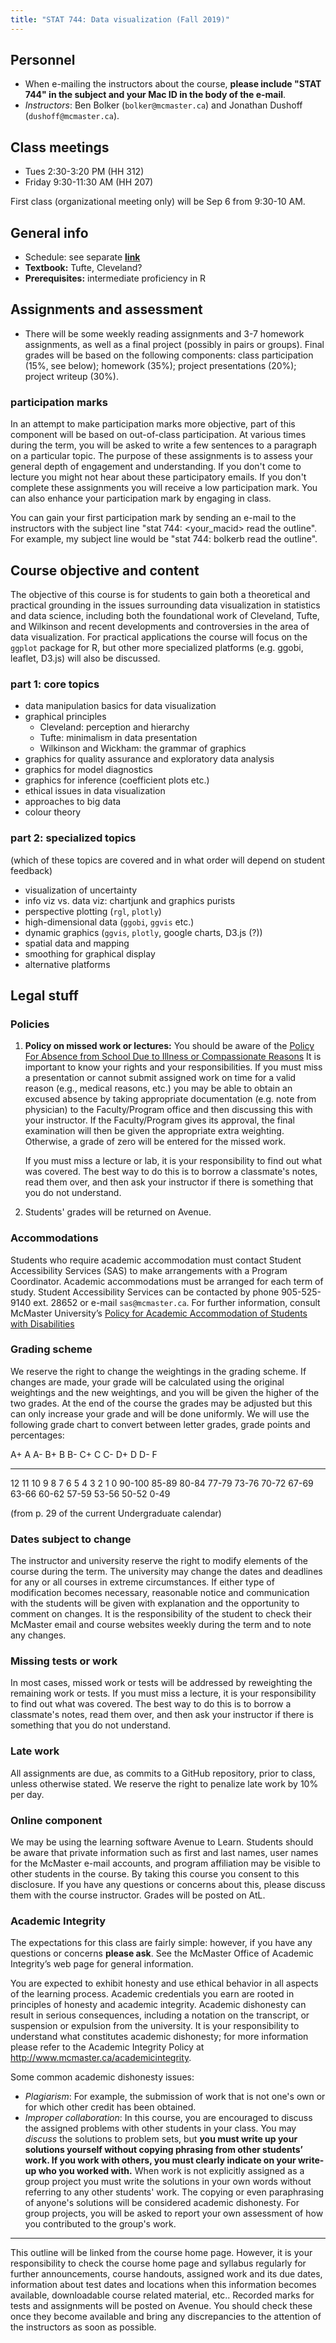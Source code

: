 ```yaml
---
title: "STAT 744: Data visualization (Fall 2019)"
---
```


## Personnel

- When e-mailing the instructors about the course, **please include "STAT 744" in the subject and your Mac ID in the body of the e-mail**.
- *Instructors*: Ben Bolker (`bolker@mcmaster.ca`) and Jonathan Dushoff (`dushoff@mcmaster.ca`). 

## Class meetings

- Tues 2:30-3:20 PM (HH 312)
- Friday 9:30-11:30 AM (HH 207)

First class (organizational meeting only) will be Sep 6 from 9:30-10 AM.

## General info

- Schedule: see separate [**link** ](./sched.html)
- **Textbook:** Tufte, Cleveland?
- **Prerequisites:** intermediate proficiency in R

## Assignments and assessment

- There will be some weekly reading assignments and 3-7 homework assignments, as well as a final project (possibly in pairs or groups). Final grades will be based on the following components: class participation (15%, see below); homework (35%); project presentations (20%); project writeup (30%).

### participation marks

In an attempt to make participation marks more objective, part of this component will be based on out-of-class participation. At various times during the term, you will be asked to write a few sentences to a paragraph on a particular topic. The purpose of these assignments is to assess your general depth of engagement and understanding. If you don't come to lecture you might not hear about these participatory emails. If you don't complete these assignments you will receive a low participation mark. You can also enhance your participation mark by engaging in class.

You can gain your first participation mark by sending an e-mail to the instructors with the subject line "stat 744: <your_macid> read the outline". For example, my subject line would be "stat 744: bolkerb read the outline".


## Course objective and content

The objective of this course is for students to gain both a theoretical
and practical grounding in the issues surrounding data visualization in
statistics and data science, including both the foundational work of
Cleveland, Tufte, and Wilkinson and recent developments and controversies
in the area of data visualization. For practical applications the course
will focus on the `ggplot` package for R, but other more specialized
platforms (e.g. ggobi, leaflet, D3.js) will also be discussed.

### part 1: core topics

- data manipulation basics for data visualization
- graphical principles
     - Cleveland: perception and hierarchy
     - Tufte: minimalism in data presentation
     - Wilkinson and Wickham: the grammar of graphics
- graphics for quality assurance and exploratory data analysis
- graphics for model diagnostics
- graphics for inference (coefficient plots etc.)
- ethical issues in data visualization
- approaches to big data
- colour theory

### part 2: specialized topics

(which of these topics are covered and in what order will depend on student feedback)

- visualization of uncertainty
- info viz vs. data viz: chartjunk and graphics purists
- perspective plotting (`rgl`, `plotly`)
- high-dimensional data (`ggobi`, `ggvis` etc.)
- dynamic graphics (`ggvis`, `plotly`, google charts, D3.js (?))
- spatial data and mapping
- smoothing for graphical display
- alternative platforms

## Legal stuff

### Policies

1.  **Policy on missed work or lectures:** You should be aware of the
    [Policy For Absence from School Due to Illness or Compassionate Reasons](http://academiccalendars.romcmaster.ca/content.php?catoid=7&navoid=559#Requests_for_Relief_for_Missed_Academic_Term_Work)
    It is important to know your rights and your responsibilities. If
    you must miss a presentation or cannot submit assigned work on
    time for a valid reason (e.g., medical reasons, etc.) you may be
    able to obtain an excused absence by taking appropriate
    documentation (e.g.  note from physician) to the Faculty/Program
    office and then discussing this with your instructor. If the
    Faculty/Program gives its approval, the final examination will
    then be given the appropriate extra weighting. Otherwise, a grade
    of zero will be entered for the missed work.

    If you must miss a lecture or lab, it is your responsibility to find out
    what was covered. The best way to do this is to borrow a classmate's
    notes, read them over, and then ask your instructor if there is
    something that you do not understand.

2.  Students' grades will be returned on Avenue.

### Accommodations

Students who require academic accommodation must contact Student Accessibility Services (SAS) to make arrangements with a Program Coordinator. Academic accommodations must be arranged for each term of study. Student Accessibility Services can be contacted by phone 905-525-9140 ext. 28652 or e-mail `sas@mcmaster.ca`. For further information, consult McMaster University’s [Policy for Academic Accommodation of Students with Disabilities](http://www.mcmaster.ca/policy/Students-AcademicStudies/AcademicAccommodation-StudentsWithDisabilities.pdf)

### Grading scheme

We reserve the right to change the weightings in the grading scheme. If changes are made, your grade will be calculated using the original weightings and the new weightings, and you will be given the higher of the two grades. At the end of the course the grades may be adjusted but this can only increase your grade and will be done uniformly. We will use the following grade chart to convert between letter grades, grade points and percentages:

A+     A     A-     B+    B 	B- 	  C+    C 	  C-    D+ 	  D     D-    F
---    ---   ---    ---   ---   ---   ---   ---   ---   ---   ---   ---   ---
12     11 	 10 	9 	  8 	7 	  6     5     4 	3 	  2 	1 	  0
90-100 85-89 80-84  77-79 73-76 70-72 67-69 63-66 60-62 57-59 53-56 50-52 0-49

(from p. 29 of the current Undergraduate calendar)

### Dates subject to change

The instructor and university reserve the right to modify elements of the course during the term. The university may change the dates and deadlines for any or all courses in extreme circumstances. If either type of modification becomes necessary, reasonable notice and communication with the students will be given with explanation and the opportunity to comment on changes. It is the responsibility of the student to check their McMaster email and course websites weekly during the term and to note any changes.

### Missing tests or work

In most cases, missed work or tests will be addressed by reweighting the remaining work or tests. If you must miss a lecture, it is your responsibility to find out what was covered. The best way to do this is to borrow a classmate's notes, read them over, and then ask your instructor if there is something that you do not understand.

### Late work

All assignments are due, as commits to a GitHub repository, prior to class, unless otherwise stated. We reserve the right to penalize late work by 10% per day.

### Online component

We may be using the learning software Avenue to Learn.  Students should be aware that private information such as first and last names, user names for the McMaster e-mail accounts, and program affiliation may be visible to other students in the course. By taking this course you consent to this disclosure. If you have any questions or concerns about this, please discuss them with the course instructor. Grades will be posted on AtL.

### Academic Integrity

The expectations for this class are fairly simple: however, if you have any questions or concerns **please ask**. See the McMaster Office of Academic Integrity’s web page for general information.

You are expected to exhibit honesty and use ethical behavior in all aspects of the learning process.  Academic credentials you earn are rooted in principles of honesty and academic integrity.  Academic dishonesty can result in serious consequences, including a notation on the transcript, or suspension or expulsion from the university.  It is your responsibility to understand what constitutes academic dishonesty; for more information please refer to the Academic Integrity Policy at <http://www.mcmaster.ca/academicintegrity>.

Some common academic dishonesty issues:

- *Plagiarism*: For example, the submission of work that is not one's own or for which other credit has been obtained.
- *Improper collaboration*: In this course, you are encouraged to discuss the assigned problems with other students in your class. You may *discuss* the solutions to problem sets, but **you must write up your solutions yourself without copying phrasing from other students’ work. If you work with others, you must clearly indicate on your write-up who you worked with.**  When work is not explicitly assigned as a group project you must write the solutions in your own words without referring to any other students' work. The copying or even paraphrasing of anyone's solutions will be considered academic dishonesty. For group projects, you will be asked to report your own assessment of how you contributed to the group's work.
 
----------------------------------------

This outline will be linked from the course home page. However, it is your responsibility to check the course home page and syllabus regularly for further announcements, course handouts, assigned work and its due dates, information about test dates and locations when this information becomes available, downloadable course related material, etc.. Recorded marks for tests and assignments will be posted on Avenue. You should check these once they become available and bring any discrepancies to the attention of the instructors as soon as possible.

